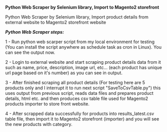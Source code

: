 **Python Web Scraper by Selenium library, Import to Magento2 storefront**

Python Web Scraper by Selenium library, Import product details from external website to Magento2 storefront website

***Python Web Scraper steps:***

1 - Run python web scarper script from my local environment for testing (You can install the script anywhere as schedule task as cron in Linux). You can see the output now.

2 - Login to external website and start scraping product details data from it such as name, price, description, image url, etc... (each product has unique url page based on it's number) as you can see in output.

3 - After finished scraping all product details (For testing here are 5 products only and I interrupt it to run next script "SaveToCsvTable.py") this uses output from previous script, reads data files and prepares product details, html etc. and then produces csv table file used for Magento2 products importer to store front website.

4 - After scrapped data successfully for products into results_latest.csv table file, then import it to Magento2 storefront (importer) and you will see the new products with category.